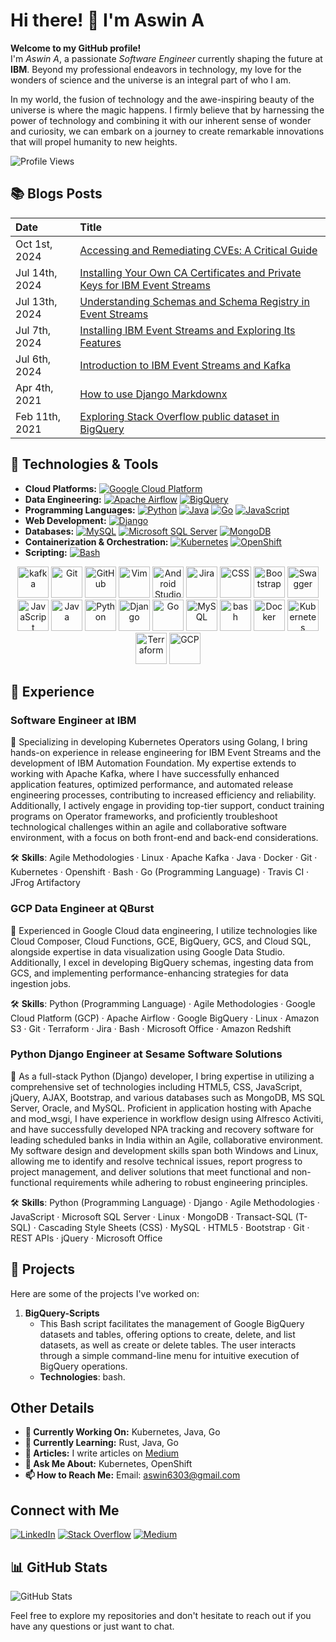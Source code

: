 # Hi there! 👋 I'm Aswin A

**Welcome to my GitHub profile!**  
I'm *Aswin A*, a passionate *Software Engineer* currently shaping the future at **IBM**. Beyond my professional endeavors in technology, my love for the wonders of science and the universe is an integral part of who I am.

In my world, the fusion of technology and the awe-inspiring beauty of the universe is where the magic happens. I firmly believe that by harnessing the power of technology and combining it with our inherent sense of wonder and curiosity, we can embark on a journey to create remarkable innovations that will propel humanity to new heights.

![Profile Views](https://hits.seeyoufarm.com/api/count/incr/badge.svg?url=https://github.com/aswinayyolath)

## 📚 Blogs Posts

| Date          | Title |
|:--------------|:------|
| Oct 1st, 2024  | [Accessing and Remediating CVEs: A Critical Guide](https://aswin6303.medium.com/accessing-and-remediating-cves-a-critical-guide-7f8712a4d167) |
| Jul 14th, 2024 | [Installing Your Own CA Certificates and Private Keys for IBM Event Streams](https://aswin6303.medium.com/part-4-installing-your-own-ca-certificates-and-private-keys-for-ibm-event-streams-2de81293859a) |
| Jul 13th, 2024 | [Understanding Schemas and Schema Registry in Event Streams](https://aswin6303.medium.com/understanding-schemas-and-schema-registry-in-event-streams-73011d19eb38) |
| Jul 7th, 2024 | [Installing IBM Event Streams and Exploring Its Features](https://aswin6303.medium.com/part-2-installing-ibm-event-streams-and-exploring-its-features-03e379433480) |
| Jul 6th, 2024 | [Introduction to IBM Event Streams and Kafka](https://aswin6303.medium.com/part-1-introduction-to-ibm-event-streams-and-kafka-e919a761ad3f) |
| Apr 4th, 2021 | [How to use Django Markdownx](https://aswin6303.medium.com/how-to-use-django-markdownx-a0fa00cb253) |
| Feb 11th, 2021 | [Exploring Stack Overflow public dataset in BigQuery](https://www.linkedin.com/pulse/exploring-stack-overflow-public-dataset-bigquery-aswin-a/) |

## 🔧 Technologies & Tools

- **Cloud Platforms:** [![Google Cloud Platform](https://img.shields.io/badge/Google_Cloud_Platform-blue?style=for-the-badge&logo=google-cloud&logoColor=white)](https://cloud.google.com/)
- **Data Engineering:** [![Apache Airflow](https://img.shields.io/badge/Apache_Airflow-green?style=for-the-badge&logo=apache&logoColor=white)](https://airflow.apache.org/) [![BigQuery](https://img.shields.io/badge/BigQuery-orange?style=for-the-badge&logo=google-cloud&logoColor=white)](https://cloud.google.com/bigquery)
- **Programming Languages:** [![Python](https://img.shields.io/badge/Python-blue?style=for-the-badge&logo=python&logoColor=white)](https://www.python.org/) [![Java](https://img.shields.io/badge/Java-red?style=for-the-badge&logo=java&logoColor=white)](https://www.java.com/) [![Go](https://img.shields.io/badge/Go-00ADD8?style=for-the-badge&logo=go&logoColor=white)](https://golang.org/) [![JavaScript](https://img.shields.io/badge/JavaScript-yellow?style=for-the-badge&logo=javascript&logoColor=white)](https://developer.mozilla.org/en-US/docs/Web/JavaScript)
- **Web Development:** [![Django](https://img.shields.io/badge/Django-darkgreen?style=for-the-badge&logo=django&logoColor=white)](https://www.djangoproject.com/)
- **Databases:** [![MySQL](https://img.shields.io/badge/MySQL-blue?style=for-the-badge&logo=mysql&logoColor=white)](https://www.mysql.com/) [![Microsoft SQL Server](https://img.shields.io/badge/Microsoft_SQL_Server-blue?style=for-the-badge&logo=microsoft-sql-server&logoColor=white)](https://www.microsoft.com/en-us/sql-server) [![MongoDB](https://img.shields.io/badge/MongoDB-green?style=for-the-badge&logo=mongodb&logoColor=white)](https://www.mongodb.com/)
- **Containerization & Orchestration:** [![Kubernetes](https://img.shields.io/badge/Kubernetes-blue?style=for-the-badge&logo=kubernetes&logoColor=white)](https://kubernetes.io/) [![OpenShift](https://img.shields.io/badge/OpenShift-red?style=for-the-badge&logo=red-hat-open-shift&logoColor=white)](https://www.openshift.com/)
- **Scripting:** [![Bash](https://img.shields.io/badge/Bash-4EAA25?style=for-the-badge&logo=gnu-bash&logoColor=white)](https://www.gnu.org/software/bash/)

<div align="center">
  <img width="50" src="https://user-images.githubusercontent.com/25181517/192107004-2d2fff80-d207-4916-8a3e-130fee5ee495.png" alt="kafka" title="kafka"/>
  <img width="50" src="https://user-images.githubusercontent.com/25181517/192108372-f71d70ac-7ae6-4c0d-8395-51d8870c2ef0.png" alt="Git" title="Git"/>
  <img width="50" src="https://user-images.githubusercontent.com/25181517/192108374-8da61ba1-99ec-41d7-80b8-fb2f7c0a4948.png" alt="GitHub" title="GitHub"/>
  <img width="50" src="https://user-images.githubusercontent.com/25181517/192108889-232b3431-a585-4b36-a62d-9078bd3641d9.png" alt="Vim" title="Vim"/>
  <img width="50" src="https://user-images.githubusercontent.com/25181517/192108895-20dc3343-43e3-4a54-a90e-13a4abbc57b9.png" alt="Android Studio" title="Android Studio"/>
  <img width="50" src="https://user-images.githubusercontent.com/25181517/183912952-83784e94-629d-4c34-a961-ae2ae795b662.png" alt="Jira" title="Jira"/>
  <img width="50" src="https://user-images.githubusercontent.com/25181517/183898674-75a4a1b1-f960-4ea9-abcb-637170a00a75.png" alt="CSS" title="CSS"/>
  <img width="50" src="https://user-images.githubusercontent.com/25181517/183898054-b3d693d4-dafb-4808-a509-bab54cf5de34.png" alt="Bootstrap" title="Bootstrap"/>
  <img width="50" src="https://user-images.githubusercontent.com/25181517/186711335-a3729606-5a78-4496-9a36-06efcc74f800.png" alt="Swagger" title="Swagger"/>
  <img width="50" src="https://user-images.githubusercontent.com/25181517/117447155-6a868a00-af3d-11eb-9cfe-245df15c9f3f.png" alt="JavaScript" title="JavaScript"/>
  <img width="50" src="https://user-images.githubusercontent.com/25181517/117201156-9a724800-adec-11eb-9a9d-3cd0f67da4bc.png" alt="Java" title="Java"/>
  <img width="50" src="https://user-images.githubusercontent.com/25181517/183423507-c056a6f9-1ba8-4312-a350-19bcbc5a8697.png" alt="Python" title="Python"/>
  <img width="50" src="https://github.com/marwin1991/profile-technology-icons/assets/62091613/9bf5650b-e534-4eae-8a26-8379d076f3b4" alt="Django" title="Django"/>
  <img width="50" src="https://user-images.githubusercontent.com/25181517/192149581-88194d20-1a37-4be8-8801-5dc0017ffbbe.png" alt="Go" title="Go"/>
  <img width="50" src="https://user-images.githubusercontent.com/25181517/183896128-ec99105a-ec1a-4d85-b08b-1aa1620b2046.png" alt="MySQL" title="MySQL"/>
  <img width="50" src="https://user-images.githubusercontent.com/25181517/192158606-7c2ef6bd-6e04-47cf-b5bc-da2797cb5bda.png" alt="bash" title="bash"/>
  <img width="50" src="https://user-images.githubusercontent.com/25181517/117207330-263ba280-adf4-11eb-9b97-0ac5b40bc3be.png" alt="Docker" title="Docker"/>
  <img width="50" src="https://user-images.githubusercontent.com/25181517/182534006-037f08b5-8e7b-4e5f-96b6-5d2a5558fa85.png" alt="Kubernetes" title="Kubernetes"/>
  <img width="50" src="https://user-images.githubusercontent.com/25181517/183345121-36788a6e-5462-424a-be67-af1ebeda79a2.png" alt="Terraform" title="Terraform"/>
  <img width="50" src="https://user-images.githubusercontent.com/25181517/183911547-990692bc-8411-4878-99a0-43506cdb69cf.png" alt="GCP" title="GCP"/>
</div>

## 🏢 Experience

### Software Engineer at IBM

🔶 Specializing in developing Kubernetes Operators using Golang, I bring hands-on experience in release engineering for IBM Event Streams and the development of IBM Automation Foundation. My expertise extends to working with Apache Kafka, where I have successfully enhanced application features, optimized performance, and automated release engineering processes, contributing to increased efficiency and reliability. Additionally, I actively engage in providing top-tier support, conduct training programs on Operator frameworks, and proficiently troubleshoot technological challenges within an agile and collaborative software environment, with a focus on both front-end and back-end considerations.

🛠️ **Skills**: Agile Methodologies · Linux · Apache Kafka · Java · Docker · Git · Kubernetes · Openshift · Bash · Go (Programming Language) · Travis CI · JFrog Artifactory

### GCP Data Engineer at QBurst

🔶 Experienced in Google Cloud data engineering, I utilize technologies like Cloud Composer, Cloud Functions, GCE, BigQuery, GCS, and Cloud SQL, alongside expertise in data visualization using Google Data Studio. Additionally, I excel in developing BigQuery schemas, ingesting data from GCS, and implementing performance-enhancing strategies for data ingestion jobs.

🛠️ **Skills**: Python (Programming Language) · Agile Methodologies · Google Cloud Platform (GCP) · Apache Airflow · Google BigQuery · Linux · Amazon S3 · Git · Terraform · Jira · Bash · Microsoft Office · Amazon Redshift

### Python Django Engineer at Sesame Software Solutions

🔶 As a full-stack Python (Django) developer, I bring expertise in utilizing a comprehensive set of technologies including HTML5, CSS, JavaScript, jQuery, AJAX, Bootstrap, and various databases such as MongoDB, MS SQL Server, Oracle, and MySQL. Proficient in application hosting with Apache and mod_wsgi, I have experience in workflow design using Alfresco Activiti, and have successfully developed NPA tracking and recovery software for leading scheduled banks in India within an Agile, collaborative environment. My software design and development skills span both Windows and Linux, allowing me to identify and resolve technical issues, report progress to project management, and deliver solutions that meet functional and non-functional requirements while adhering to robust engineering principles.

🛠️ **Skills**: Python (Programming Language) · Django · Agile Methodologies · JavaScript · Microsoft SQL Server · Linux · MongoDB · Transact-SQL (T-SQL) · Cascading Style Sheets (CSS) · MySQL · HTML5 · Bootstrap · Git · REST APIs · jQuery · Microsoft Office

## 🚀 Projects

Here are some of the projects I've worked on:

1. **BigQuery-Scripts**
   - This Bash script facilitates the management of Google BigQuery datasets and tables, offering options to create, delete, and list datasets, as well as create or delete tables. The user interacts through a simple command-line menu for intuitive execution of BigQuery operations.
   - **Technologies**: bash.

## Other Details

- **🔭 Currently Working On:** Kubernetes, Java, Go
- **🌱 Currently Learning:** Rust, Java, Go
- **📝 Articles:** I write articles on [Medium](https://aswin6303.medium.com/)
- **💬 Ask Me About:** Kubernetes, OpenShift
- **📫 How to Reach Me:** Email: [aswin6303@gmail.com](mailto:aswin6303@gmail.com)

## Connect with Me

[![LinkedIn](https://img.shields.io/badge/LinkedIn-blue?style=for-the-badge&logo=linkedin&logoColor=white)](https://www.linkedin.com/in/aswin-a-133a4b13a/) [![Stack Overflow](https://img.shields.io/badge/Stack_Overflow-orange?style=for-the-badge&logo=stack-overflow&logoColor=white)](https://stackoverflow.com/users/15631482/aswin-a) [![Medium](https://img.shields.io/badge/Medium-black?style=for-the-badge&logo=medium&logoColor=white)](https://aswin6303.medium.com/)


## 📊 GitHub Stats

![GitHub Stats](https://github-readme-stats.vercel.app/api?username=aswinayyolath&show_icons=true&theme=radical)

Feel free to explore my repositories and don't hesitate to reach out if you have any questions or just want to chat.
